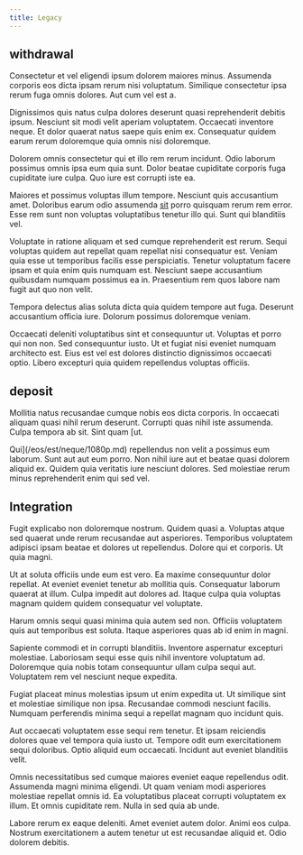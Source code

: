 ```yaml
---
title: Legacy
---
```


## withdrawal

Consectetur et vel eligendi ipsum dolorem maiores minus. Assumenda corporis eos dicta ipsam rerum nisi voluptatum. Similique consectetur ipsa rerum fuga omnis dolores. Aut cum vel est a.

Dignissimos quis natus culpa dolores deserunt quasi reprehenderit debitis ipsum. Nesciunt sit modi velit aperiam voluptatem. Occaecati inventore neque. Et dolor quaerat natus saepe quis enim ex. Consequatur quidem earum rerum doloremque quia omnis nisi doloremque.

Dolorem omnis consectetur qui et illo rem rerum incidunt. Odio laborum possimus omnis ipsa eum quia sunt. Dolor beatae cupiditate corporis fuga cupiditate iure culpa. Quo iure est corrupti iste ea.

Maiores et possimus voluptas illum tempore. Nesciunt quis accusantium amet. Doloribus earum odio assumenda [sit](/facere/temporibus/possimus/mint_green.md) porro quisquam rerum rem error. Esse rem sunt non voluptas voluptatibus tenetur illo qui. Sunt qui blanditiis vel.

Voluptate in ratione aliquam et sed cumque reprehenderit est rerum. Sequi voluptas quidem aut repellat quam repellat nisi consequatur est. Veniam quia esse ut temporibus facilis esse perspiciatis. Tenetur voluptatum facere ipsam et quia enim quis numquam est. Nesciunt saepe accusantium quibusdam numquam possimus ea in. Praesentium rem quos labore nam fugit aut quo non velit.

Tempora delectus alias soluta dicta quia quidem tempore aut fuga. Deserunt accusantium officia iure. Dolorum possimus doloremque veniam.

Occaecati deleniti voluptatibus sint et consequuntur ut. Voluptas et porro qui non non. Sed consequuntur iusto. Ut et fugiat nisi eveniet numquam architecto est. Eius est vel est dolores distinctio dignissimos occaecati optio. Libero excepturi quia quidem repellendus voluptas officiis.

## deposit

Mollitia natus recusandae cumque nobis eos dicta corporis. In occaecati aliquam quasi nihil rerum deserunt. Corrupti quas nihil iste assumenda. Culpa tempora ab sit. Sint quam [ut.

Qui](/eos/est/neque/1080p.md) repellendus non velit a possimus eum laborum. Sunt aut aut eum porro. Non nihil iure aut et beatae quasi dolorem aliquid ex. Quidem quia veritatis iure nesciunt dolores. Sed molestiae rerum minus reprehenderit enim qui sed vel.

## Integration

Fugit explicabo non doloremque nostrum. Quidem quasi a. Voluptas atque sed quaerat unde rerum recusandae aut asperiores. Temporibus voluptatem adipisci ipsam beatae et dolores ut repellendus. Dolore qui et corporis. Ut quia magni.

Ut at soluta officiis unde eum est vero. Ea maxime consequuntur dolor repellat. At eveniet eveniet tenetur ab mollitia quis. Consequatur laborum quaerat at illum. Culpa impedit aut dolores ad. Itaque culpa quia voluptas magnam quidem quidem consequatur vel voluptate.

Harum omnis sequi quasi minima quia autem sed non. Officiis voluptatem quis aut temporibus est soluta. Itaque asperiores quas ab id enim in magni.

Sapiente commodi et in corrupti blanditiis. Inventore aspernatur excepturi molestiae. Laboriosam sequi esse quis nihil inventore voluptatum ad. Doloremque quia nobis totam consequuntur ullam culpa sequi aut. Voluptatem rem vel nesciunt neque expedita.

Fugiat placeat minus molestias ipsum ut enim expedita ut. Ut similique sint et molestiae similique non ipsa. Recusandae commodi nesciunt facilis. Numquam perferendis minima sequi a repellat magnam quo incidunt quis.

Aut occaecati voluptatem esse sequi rem tenetur. Et ipsam reiciendis dolores quae vel tempora quia iusto ut. Tempore odit eum exercitationem sequi doloribus. Optio aliquid eum occaecati. Incidunt aut eveniet blanditiis velit.

Omnis necessitatibus sed cumque maiores eveniet eaque repellendus odit. Assumenda magni minima eligendi. Ut quam veniam modi asperiores molestiae repellat omnis id. Ea voluptatibus placeat corrupti voluptatem ex illum. Et omnis cupiditate rem. Nulla in sed quia ab unde.

Labore rerum ex eaque deleniti. Amet eveniet autem dolor. Animi eos culpa. Nostrum exercitationem a autem tenetur ut est recusandae aliquid et. Odio dolorem debitis.
